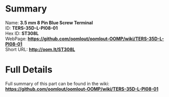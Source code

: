 
Summary
=================
  
Name: __3.5 mm 8 Pin Blue Screw Terminal__    
ID: __TERS-35D-L-PI08-01__   
Hex ID: __ST308L__   
WebPage: __https://github.com/oomlout/oomlout-OOMP/wiki/TERS-35D-L-PI08-01__   
Short URL: __http://oom.lt/ST308L__   

Full Details
==========================
Full summary of this part can be found in the wiki:   
__https://github.com/oomlout/oomlout-OOMP/wiki/TERS-35D-L-PI08-01__    

